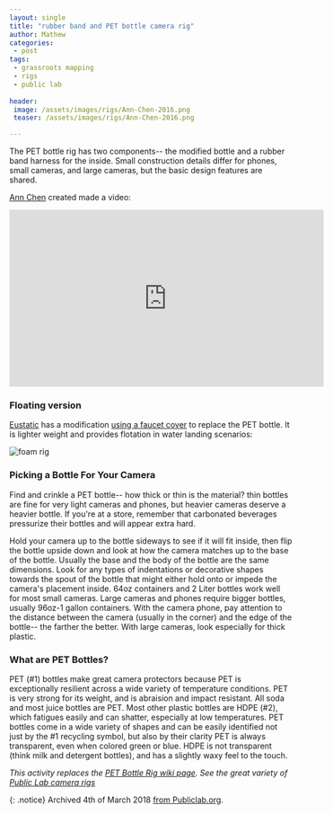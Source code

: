 ```yaml
---
layout: single
title: "rubber band and PET bottle camera rig"
author: Mathew
categories: 
 - post
tags:
 - grassroots mapping
 - rigs
 - public lab
 
header: 
 image: /assets/images/rigs/Ann-Chen-2016.png
 teaser: /assets/images/rigs/Ann-Chen-2016.png

---
```


The PET bottle rig has two components-- the modified bottle and a rubber band harness for the inside.  Small construction details differ for phones, small cameras, and large cameras, but the basic design features are shared. 

[Ann Chen](http://annhchen.com/) created made a video:

<iframe width="560" height="315" src="https://www.youtube.com/embed/a7NZAu0oXAU" frameborder="0" allowfullscreen></iframe>


### Floating version
[Eustatic](https://publiclab.org/profile/eustatic) has a modification [using a faucet cover](https://publiclab.org/notes/eustatic/03-12-2014/floating-camera-rig) to replace the PET bottle.  It is lighter weight and provides flotation in water landing scenarios:

![foam rig](https://farm4.staticflickr.com/3740/13098768104_59a13ed5fd.jpg)


### Picking a Bottle For Your Camera
Find and crinkle a PET bottle-- how thick or thin is the material? thin bottles are fine for very light cameras and phones, but heavier cameras deserve a heavier bottle.  If you're at a store, remember that carbonated beverages pressurize their bottles and will appear extra hard.

Hold your camera up to the bottle sideways to see if it will fit inside, then flip the bottle upside down and look at how the camera matches up to the base of the bottle.  Usually the base and the body of the bottle are the same dimensions.  Look for any types of indentations or decorative shapes towards the spout of the bottle that might either hold onto or impede the camera's placement inside.
64oz containers and 2 Liter bottles work well for most small cameras.  Large cameras and phones require bigger bottles, usually 96oz-1 gallon containers.  With the camera phone, pay attention to the distance between the camera (usually in the corner) and the edge of the bottle-- the farther the better.  With large cameras, look especially for thick plastic.

### What are PET Bottles?
PET (#1) bottles make great camera protectors because PET is exceptionally resilient across a wide variety of temperature conditions.  PET is very strong for its weight, and is abraision and impact resistant.  All soda and most juice bottles are PET. Most other plastic bottles are HDPE (#2), which fatigues easily and can shatter, especially at low temperatures.   PET bottles come in a wide variety of shapes and can be easily identified not just by the #1 recycling symbol, but also by their clarity PET is always transparent, even when colored green or blue.  HDPE is not transparent (think milk and detergent bottles), and has a slightly waxy feel to the touch.


_This activity replaces the [PET Bottle Rig wiki page](https://publiclab.org/wiki/pet-bottle-rubber-band-rig). See the great variety of [Public Lab camera rigs](https://publiclab.org/tag/photo-rig)_

{: .notice} 
Archived 4th of March 2018 [from Publiclab.org](https://publiclab.org/notes/mathew/02-22-2017/rubber-band-and-pet-bottle-camera-rig).